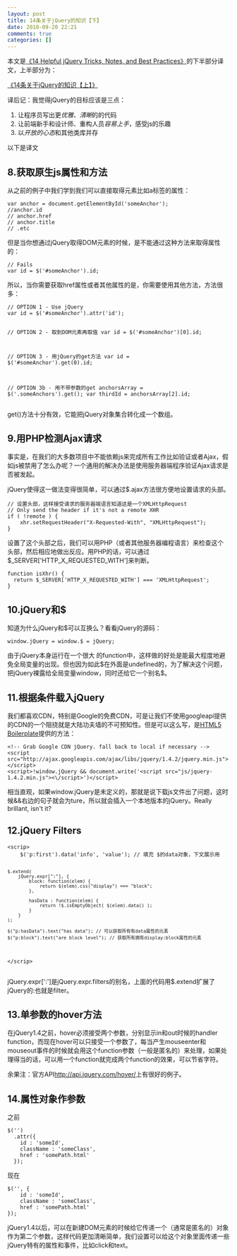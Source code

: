 ```yaml
---
layout: post
title: 14条关于jQuery的知识【下】
date: 2010-09-20 22:21
comments: true
categories: []
---
```

本文是<a href="http://net.tutsplus.com/tutorials/javascript-ajax/14-helpful-jquery-tricks-notes-and-best-practices/">《14 Helpful jQuery Tricks, Notes, and Best Practices》</a>的下半部分译文，上半部分为：

<a href="http://yuguo.us/weblog/14-jquery-notes-1/">《14条关于jQuery的知识【上】》</a>

译后记：我觉得jQuery的目标应该是三点：
<ol>
	<li>让程序员写出更<em>优雅、清晰</em>的的代码</li>
	<li>让前端新手和设计师、重构人员<em>容易上手</em>，感受js的乐趣</li>
	<li>以<em>开放的心态</em>和其他类库并存</li>
</ol>
以下是译文

<!--more-->
<h2>8.获取原生js属性和方法</h2>
从之前的例子中我们学到我们可以直接取得元素比如a标签的属性：
<pre><code>var anchor = document.getElementById('someAnchor');
//anchor.id
// anchor.href
// anchor.title
// .etc
</code></pre>
但是当你想通过jQuery取得DOM元素的时候，是不能通过这种方法来取得属性的：
<pre><code>// Fails
var id = $('#someAnchor').id;
</code></pre>
所以，当你需要获取href属性或者其他属性的是，你需要使用其他方法，方法很多：
<pre><code>// OPTION 1 - Use jQuery
var id = $('#someAnchor').attr('id');

// OPTION 2 - 取到DOM元素再取值
var id = $('#someAnchor')[0].id;

// OPTION 3 - 用jQuery的get方法
var id = $('#someAnchor').get(0).id;

// OPTION 3b - 用不带参数的get
anchorsArray = $('.someAnchors').get();
var thirdId = anchorsArray[2].id;
</code></pre>
get()方法十分有效，它能把jQuery对象集合转化成一个数组。
<h2>9.用PHP检测Ajax请求</h2>
事实是，在我们的大多数项目中不能依赖js来完成所有工作比如验证或者Ajax，假如js被禁用了怎么办呢？一个通用的解决办法是使用服务器端程序验证Ajax请求是否被发起。

jQuery使得这一做法变得很简单，可以通过$.ajax方法很方便地设置请求的头部。
<pre><code>// 设置头部，这样接受请求的服务器端语言知道这是一个XMLHttpRequest
// Only send the header if it's not a remote XHR
if ( !remote ) {
	xhr.setRequestHeader("X-Requested-With", "XMLHttpRequest");
}
</code></pre>
设置了这个头部之后，我们可以用PHP（或者其他服务器编程语言）来检查这个头部，然后相应地做出反应。用PHP的话，可以通过$_SERVER['HTTP_X_REQUESTED_WITH']来判断。
<pre><code>function isXhr() {
  return $_SERVER['HTTP_X_REQUESTED_WITH'] === 'XMLHttpRequest';
}
</code></pre>
<h2>10.jQuery和$</h2>
知道为什么jQuery和$可以互换么？看看jQuery的源码：
<pre><code>window.jQuery = window.$ = jQuery;
</code></pre>
由于jQuery本身运行在一个很大 的function中，这样做的好处是能最大程度地避免全局变量的出现。但也因为如此$在外面是undefined的，为了解决这个问题，把jQuery裸露给全局变量window，同时还给它一个别名$。
<h2>11.根据条件载入jQuery</h2>
我们都喜欢CDN，特别是Google的免费CDN，可是让我们不使用googleapi提供的CDN的一个阻挠就是大陆功夫墙的不可预知性。但是可以这么写，是<a href="http://html5boilerplate.com/">HTML5 Boilerplate</a>提供的方法：
<pre><code>&lt;!-- Grab Google CDN jQuery. fall back to local if necessary --&gt;
&lt;script src="http://ajax.googleapis.com/ajax/libs/jquery/1.4.2/jquery.min.js"&gt;&lt;/script&gt;
&lt;script&gt;!window.jQuery &amp;&amp; document.write('&lt;script src="js/jquery-1.4.2.min.js"&gt;&lt;\/script&gt;')&lt;/script&gt;
</code></pre>
相当直观，如果window.jQuery是未定义的，那就是说下载js文件出了问题，这时候&amp;&amp;右边的句子就会为ture，所以就会插入一个本地版本的jQuery。Really brillant, isn't it?
<h2>12.jQuery Filters</h2>
<pre><code>&lt;scrip&gt;
	$('p:first').data('info', 'value'); // 填充 $的data对象，下文展示用 

	$.extend(
		jQuery.expr[":"], {
			block: function(elem) {
				return $(elem).css("display") === "block";
			},

			hasData : function(elem) {
				return !$.isEmptyObject( $(elem).data() );
			}
		}
	);

	$("p:hasData").text("has data"); // 可以获取所有有data属性的元素
	$("p:block").text("are block level"); // 获取所有拥有display:block属性的元素
&lt;/scrip&gt;
</code></pre>
jQuery.expr[':']是jQuery.expr.filters的别名，上面的代码用$.extend扩展了jQuery的:也就是filter。
<h2>13.单参数的hover方法</h2>
在jQuery1.4之前，hover必须接受两个参数，分别显示in和out时候的handler function，而现在hover可以只接受一个参数了，每当产生mouseenter和mouseout事件的时候就会用这个function参数（一般是匿名的）来处理，如果处理得当的话，可以用一个function就完成两个function的效果，可以节省字符。

余果注：官方API<a href="http://api.jquery.com/hover/">http://api.jquery.com/hover/</a>上有很好的例子。

<a href="http://api.jquery.com/hover/"></a>
<h2>14.属性对象作参数</h2>
之前
<pre><code>$('<a>')
  .attr({
    id : 'someId',
    className : 'someClass',
    href : 'somePath.html'
  });
</a></code><a></a></pre>
<a>现在</a>
<pre><a><code>$('</code></a><code>', {
    id : 'someId',
    className : 'someClass',
    href : 'somePath.html'
});
</code></pre>
jQuery1.4以后，可以在新建DOM元素的时候给它传递一个（通常是匿名的）对象作为第二个参数，这样代码更加清晰简单，我们设置可以给这个对象里面传递一些jQuery特有的属性和事件，比如click和text。

